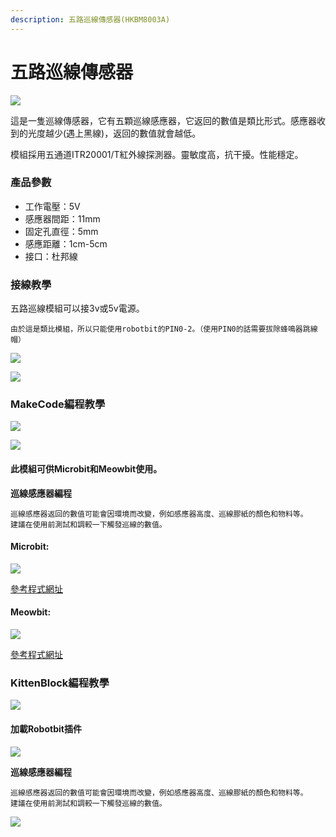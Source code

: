 ```yaml
---
description: 五路巡線傳感器(HKBM8003A)
---
```


# 五路巡線傳感器

![](https://kittenbothk.readthedocs.io/en/latest/\_images/5wayline2.png)

這是一隻巡線傳感器，它有五顆巡線感應器，它返回的數值是類比形式。感應器收到的光度越少(遇上黑線)，返回的數值就會越低。

模組採用五通道ITR20001/T紅外線探測器。靈敏度高，抗干擾。性能穩定。

### 產品參數

* 工作電壓：5V
* 感應器間距：11mm
* 固定孔直徑：5mm
* 感應距離：1cm-5cm
* 接口：杜邦線

### 接線教學

五路巡線模組可以接3v或5v電源。

```
由於這是類比模組，所以只能使用robotbit的PIN0-2。（使用PIN0的話需要拔除蜂鳴器跳線帽）
```

![](https://kittenbothk.readthedocs.io/en/latest/\_images/line\_wire.png)

![](https://kittenbothk.readthedocs.io/en/latest/\_images/5wayline.png)

### MakeCode編程教學

![](https://kittenbothk.readthedocs.io/en/latest/\_images/mcbanner12.png)

![](https://kittenbothk.readthedocs.io/en/latest/\_images/acbanner.png)

#### 此模組可供Microbit和Meowbit使用。

**巡線感應器編程**

```
巡線感應器返回的數值可能會因環境而改變，例如感應器高度、巡線膠紙的顏色和物料等。
建議在使用前測試和調較一下觸發巡線的數值。
```

#### Microbit:

![](https://kittenbothk.readthedocs.io/en/latest/\_images/line\_code1.png)

[參考程式網址](https://makecode.microbit.org/\_c7rXpLY791Cw)

#### Meowbit:

![](https://kittenbothk.readthedocs.io/en/latest/\_images/line\_codeMeow.png)

[參考程式網址](https://makecode.com/\_2pw59JbHhVfV)

### KittenBlock編程教學

![](https://kittenbothk.readthedocs.io/en/latest/\_images/kbbanner6.png)

#### 加載Robotbit插件

![](https://kittenbothk.readthedocs.io/en/latest/\_images/addRB.png)

**巡線感應器編程**

```
巡線感應器返回的數值可能會因環境而改變，例如感應器高度、巡線膠紙的顏色和物料等。
建議在使用前測試和調較一下觸發巡線的數值。
```

![](https://kittenbothk.readthedocs.io/en/latest/\_images/line\_code2.png)
